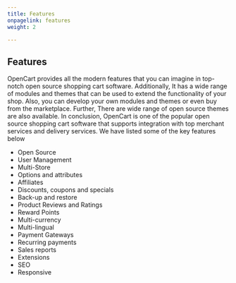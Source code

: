 ```yaml
---
title: Features
onpagelink: features
weight: 2

---
```


Features
--------

OpenCart provides all the modern features that you can imagine in top-notch open source shopping cart software. Additionally, It has a wide range of modules and themes that can be used to extend the functionality of your shop. Also, you can develop your own modules and themes or even buy from the marketplace. Further, There are wide range of open source themes are also available. In conclusion, OpenCart is one of the popular open source shopping cart software that supports integration with top merchant services and delivery services. We have listed some of the key features below

- Open Source
- User Management
- Multi-Store
- Options and attributes
- Affiliates
- Discounts, coupons and specials
- Back-up and restore
- Product Reviews and Ratings
- Reward Points
- Multi-currency
- Multi-lingual
- Payment Gateways
- Recurring payments
- Sales reports
- Extensions
- SEO
- Responsive
 